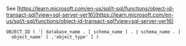 See [https://learn.microsoft.com/en-us/sql/t-sql/functions/object-id-transact-sql?view=sql-server-ver16](https://learn.microsoft.com/en-us/sql/t-sql/functions/object-id-transact-sql?view=sql-server-ver16)
```
OBJECT_ID ( '[ database_name . [ schema_name ] . | schema_name . ]   
  object_name' [ ,'object_type' ] )
```

